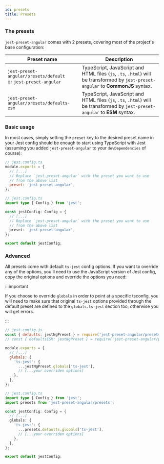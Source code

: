```yaml
---
id: presets
title: Presets
---
```


### The presets

`jest-preset-angular` comes with 2 presets, covering most of the project's base configuration:

| Preset name                                                        | Description                                                                                                                       |
| ------------------------------------------------------------------ | --------------------------------------------------------------------------------------------------------------------------------- |
| `jest-preset-angular/presets/default`<br/>or `jest-preset-angular` | TypeScript, JavaScript and HTML files (`js`, `.ts`, `.html`) will be transformed by `jest-preset-angular` to **CommonJS** syntax. |
| `jest-preset-angular/presets/defaults-esm`<br/>                    | TypeScript, JavaScript and HTML files (`js`, `.ts`, `.html`) will be transformed by `jest-preset-angular` to **ESM** syntax.      |

### Basic usage

In most cases, simply setting the `preset` key to the desired preset name in your Jest config should be enough to start
using TypeScript with Jest (assuming you added `jest-preset-angular` to your `devDependencies` of course):

```js tab
// jest.config.ts
module.exports = {
  // [...]
  // Replace `jest-preset-angular` with the preset you want to use
  // from the above list
  preset: 'jest-preset-angular',
};
```

```ts tab
// jest.config.ts
import type { Config } from 'jest';

const jestConfig: Config = {
  // [...]
  // Replace `jest-preset-angular` with the preset you want to use
  // from the above list
  preset: 'jest-preset-angular',
};

export default jestConfig;
```

### Advanced

All presets come with default `ts-jest` config options.
If you want to override any of the options, you'll need to use the JavaScript version of Jest config,
copy the original options and override the options you need:

:::important

If you choose to override `globals` in order to point at a specific tsconfig, you will need to make sure that original `ts-jest`
options provided through the default preset are defined to the `globals.ts-jest` section too, otherwise you will get
errors.

:::

```js tab
// jest.config.js
const { defaults: jestNgPreset } = require('jest-preset-angular/presets');
// const { defaultsESM: jestNgPreset } = require('jest-preset-angular/presets')

module.exports = {
  // [...]
  globals: {
    'ts-jest': {
      ...jestNgPreset.globals['ts-jest'],
      // [...your overriden options]
    },
  },
};
```

```ts tab
// jest.config.ts
import type { Config } from 'jest';
import presets from 'jest-preset-angular/presets';

const jestConfig: Config = {
  // [...]
  globals: {
    'ts-jest': {
      ...presets.defaults.globals['ts-jest'],
      // [...your overriden options]
    },
  },
};

export default jestConfig;
```
